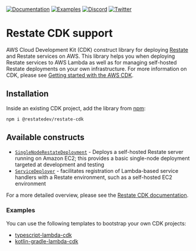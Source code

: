 [![Documentation](https://img.shields.io/badge/doc-reference-blue)](https://docs.restate.dev)
[![Examples](https://img.shields.io/badge/view-examples-blue)](https://github.com/restatedev/examples)
[![Discord](https://img.shields.io/discord/1128210118216007792?logo=discord)](https://discord.gg/skW3AZ6uGd)
[![Twitter](https://img.shields.io/twitter/follow/restatedev.svg?style=social&label=Follow)](https://twitter.com/intent/follow?screen_name=restatedev)

# Restate CDK support

AWS Cloud Development Kit (CDK) construct library for deploying [Restate](https://restate.dev) and Restate services on
AWS. This library helps you when deploying Restate services to AWS Lambda as well as for managing self-hosted Restate
deployments on your own infrastructure. For more information on CDK, please
see [Getting started with the AWS CDK](https://docs.aws.amazon.com/cdk/v2/guide/getting_started.html).

## Installation

Inside an existing CDK project, add the library from [npm](https://www.npmjs.com/package/@restatedev/restate-cdk):

```shell
npm i @restatedev/restate-cdk
```

## Available constructs

- [`SingleNodeRestateDeployment`](./lib/restate-constructs/single-node-restate-deployment.ts) - Deploys a self-hosted
  Restate server running on Amazon EC2; this provides a basic single-node deployment targeted at development and testing
- [`ServiceDeployer`](./lib/restate-constructs/service-deployer.ts) - facilitates registration of Lambda-based service
  handlers with a Restate environment, such as a self-hosted EC2 environment

For a more detailed overview, please see
the [Restate CDK documentation](https://docs.restate.dev/deploy/lambda/cdk).

### Examples

You can use the following templates to bootstrap your own CDK projects:

- [typescript-lambda-cdk](https://github.com/restatedev/examples/tree/main/templates/typescript-lambda-cdk)
- [kotlin-gradle-lambda-cdk](https://github.com/restatedev/examples/tree/main/templates/kotlin-gradle-lambda-cdk)
